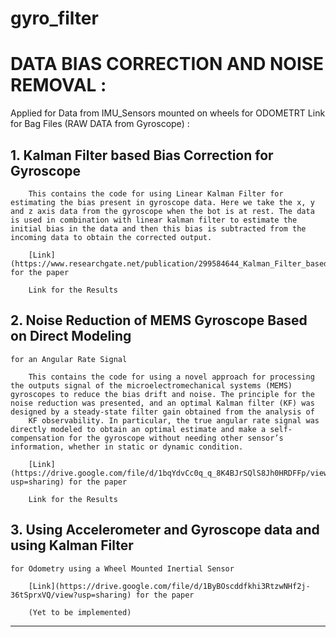# gyro_filter
# DATA BIAS CORRECTION AND NOISE REMOVAL :
Applied for Data from IMU_Sensors mounted on wheels for ODOMETRT
Link for Bag Files (RAW DATA from Gyroscope) : 

## 1.	Kalman Filter based Bias Correction for Gyroscope
		
		This contains the code for using Linear Kalman Filter for estimating the bias present in gyroscope data. Here we take the x, y and z axis data from the gyroscope when the bot is at rest. The data is used in combination with linear kalman filter to estimate the initial bias in the data and then this bias is subtracted from the incoming data to obtain the corrected output.

		[Link](https://www.researchgate.net/publication/299584644_Kalman_Filter_based_estimation_of_constant_angular_rate_bias_for_MEMS_Gyroscope) for the paper

		Link for the Results

## 2.	Noise Reduction of MEMS Gyroscope Based on Direct Modeling
    for an Angular Rate Signal
		
		This contains the code for using a novel approach for processing the outputs signal of the microelectromechanical systems (MEMS) gyroscopes to reduce the bias drift and noise. The principle for the noise reduction was presented, and an optimal Kalman filter (KF) was designed by a steady-state filter gain obtained from the analysis of
		KF observability. In particular, the true angular rate signal was directly modeled to obtain an optimal estimate and make a self-compensation for the gyroscope without needing other sensor’s information, whether in static or dynamic condition.

		[Link](https://drive.google.com/file/d/1bqYdvCc0q_q_8K4BJrSQlS8Jh0HRDFFp/view?usp=sharing) for the paper

		Link for the Results 

## 3.	Using Accelerometer and Gyroscope data and using Kalman Filter
	for Odometry using a Wheel Mounted Inertial Sensor
		
		[Link](https://drive.google.com/file/d/1ByBOscddfkhi3RtzwNHf2j-36tSprxVQ/view?usp=sharing) for the paper 

		(Yet to be implemented)

________________________________________________________________

